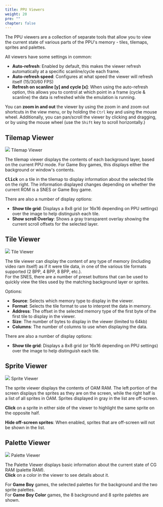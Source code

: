 ```yaml
---
title: PPU Viewers
weight: 20
pre: ""
chapter: false
---
```


The PPU viewers are a collection of separate tools that allow you to view the current state of various parts of the PPU's memory - tiles, tilemaps, sprites and palettes.

All viewers have some settings in common:

* **Auto-refresh**: Enabled by default, this makes the viewer refresh automatically at a specific scanline/cycle each frame.
* **Auto-refresh speed**: Configures at what speed the viewer will refresh itself (15/30/60 FPS)
* **Refresh on scanline [y] and cycle [x]**: When using the auto-refresh option, this allows you to control at which point in a frame (cycle & scanline) the data is refreshed while the emulation is running.

You can **zoom in and out** the viewer by using the zoom in and zoom out shortcuts in the view menu, or by holding the `Ctrl` key and using the mouse wheel.
Additionally, you can pan/scroll the viewer by clicking and dragging, or by using the mouse wheel (use the `Shift` key to scroll horizontally.)

## Tilemap Viewer ##

<div class="imgBox"><div>
	<img src="/images/TilemapViewer.png" />
	<span>Tilemap Viewer</span>
</div></div>

The tilemap viewer displays the contents of each background layer, based on the current PPU mode.
For Game Boy games, this displays either the background or window's contents.

<kbd>**Click**</kbd> on a tile in the tilemap to display information about the selected tile on the right. The information displayed changes depending on whether the current ROM is a SNES or Game Boy game.

There are also a number of display options:

* **Show tile grid**: Displays a 8x8 grid (or 16x16 depending on PPU settings) over the image to help distinguish each tile.
* **Show scroll Overlay**: Shows a gray transparent overlay showing the current scroll offsets for the selected layer.

## Tile Viewer ##

<div class="imgBox"><div>
	<img src="/images/TileViewer.png" />
	<span>Tile Viewer</span>
</div></div>

The tile viewer can display the content of any type of memory (including video ram itself) as if it were tile data, in one of the various tile formats supported (2 BPP, 4 BPP, 8 BPP, etc.).  
For the SNES, there are a number of preset buttons that can be used to quickly view the tiles used by the matching background layer or sprites.  

Options:  

* **Source**: Selects which memory type to display in the viewer.  
* **Format**: Selects the tile format to use to interpret the data in memory.  
* **Address**: The offset in the selected memory type of the first byte of the first tile to display in the viewer.  
* **Size**: The number of bytes to display in the viewer (limited to 64kb)  
* **Columns**: The number of columns to use when displaying the data.  

There are also a number of display options:

* **Show tile grid**: Displays a 8x8 grid (or 16x16 depending on PPU settings) over the image to help distinguish each tile.

## Sprite Viewer ##

<div class="imgBox"><div>
	<img src="/images/SpriteViewer.png" />
	<span>Sprite Viewer</span>
</div></div>

The sprite viewer displays the contents of OAM RAM.
The left portion of the screen displays the sprites as they are on the screen, while the right half is a list of all sprites in OAM.
Sprites displayed in gray in the list are off-screen.

**Click** on a sprite in either side of the viewer to highlight the same sprite on the opposite half.

**Hide off-screen sprites**: When enabled, sprites that are off-screen will not be shown in the list.

## Palette Viewer ##

<div class="imgBox"><div>
	<img src="/images/PaletteViewer.png" />
	<span>Palette Viewer</span>
</div></div>

The Palette Viewer displays basic information about the current state of CG RAM (palette RAM).  
**Click** on a color in the viewer to see details about it.  

For **Game Boy** games, the selected palettes for the background and the two sprite palettes.  
For **Game Boy Color** games, the 8 background and 8 sprite palettes are shown.